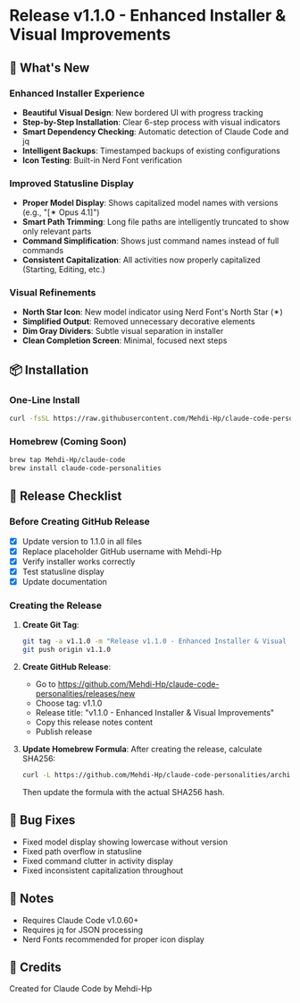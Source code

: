 # Release v1.1.0 - Enhanced Installer & Visual Improvements

## 🎉 What's New

### Enhanced Installer Experience
- **Beautiful Visual Design**: New bordered UI with progress tracking
- **Step-by-Step Installation**: Clear 6-step process with visual indicators
- **Smart Dependency Checking**: Automatic detection of Claude Code and jq
- **Intelligent Backups**: Timestamped backups of existing configurations
- **Icon Testing**: Built-in Nerd Font verification

### Improved Statusline Display
- **Proper Model Display**: Shows capitalized model names with versions (e.g., "[✴︎ Opus 4.1]")
- **Smart Path Trimming**: Long file paths are intelligently truncated to show only relevant parts
- **Command Simplification**: Shows just command names instead of full commands
- **Consistent Capitalization**: All activities now properly capitalized (Starting, Editing, etc.)

### Visual Refinements
- **North Star Icon**: New model indicator using Nerd Font's North Star (✴︎)
- **Simplified Output**: Removed unnecessary decorative elements
- **Dim Gray Dividers**: Subtle visual separation in installer
- **Clean Completion Screen**: Minimal, focused next steps

## 📦 Installation

### One-Line Install
```bash
curl -fsSL https://raw.githubusercontent.com/Mehdi-Hp/claude-code-personalities/main/install.sh | bash
```

### Homebrew (Coming Soon)
```bash
brew tap Mehdi-Hp/claude-code
brew install claude-code-personalities
```

## 🔧 Release Checklist

### Before Creating GitHub Release
- [x] Update version to 1.1.0 in all files
- [x] Replace placeholder GitHub username with Mehdi-Hp
- [x] Verify installer works correctly
- [x] Test statusline display
- [x] Update documentation

### Creating the Release
1. **Create Git Tag**:
   ```bash
   git tag -a v1.1.0 -m "Release v1.1.0 - Enhanced Installer & Visual Improvements"
   git push origin v1.1.0
   ```

2. **Create GitHub Release**:
   - Go to https://github.com/Mehdi-Hp/claude-code-personalities/releases/new
   - Choose tag: v1.1.0
   - Release title: "v1.1.0 - Enhanced Installer & Visual Improvements"
   - Copy this release notes content
   - Publish release

3. **Update Homebrew Formula**:
   After creating the release, calculate SHA256:
   ```bash
   curl -L https://github.com/Mehdi-Hp/claude-code-personalities/archive/v1.1.0.tar.gz | shasum -a 256
   ```
   Then update the formula with the actual SHA256 hash.

## 🐛 Bug Fixes
- Fixed model display showing lowercase without version
- Fixed path overflow in statusline
- Fixed command clutter in activity display
- Fixed inconsistent capitalization throughout

## 📝 Notes
- Requires Claude Code v1.0.60+
- Requires jq for JSON processing
- Nerd Fonts recommended for proper icon display

## 🙏 Credits
Created for Claude Code by Mehdi-Hp